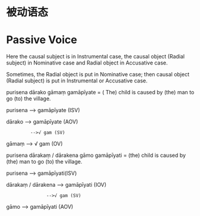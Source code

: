 # 被动语态
 # **Passive Voice** 

Here the causal subject is in Instrumental case, the   causal object (Radial subject) in Nominative case and Radial object in Accusative case.

 Sometimes, the Radial object is put in Nominative case; then causal object 
(Radial subject) is put in Instrumental or Accusative case.

 purisena dārako gāmaṃ  gamāpīyate = ( The) child is caused by (the) man to go   (to) the village. 
 
  purisena     -->       gamāpīyate (ISV) 

dārako     -->   gamāpīyate (AOV) 

             -->√ gam (SV) 
 
 gāmaṃ    -->     √ gam (OV) 
 
 purisena dārakaṃ / dārakena gāmo    gamāpīyati = (the) child is caused by (the)  man to go (to) the village.
 
  purisena   -->    gamāpīyati(ISV) 
  
  dārakaṃ / dārakena    -->    gamāpīyati (IOV) 

                   -->√ gam (SV) 
        
gāmo   -->    gamāpīyati (AOV)